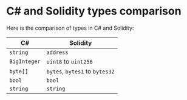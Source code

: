 # C# and Solidity types comparison

Here is the comparison of types in C# and Solidity:

| C#           | Solidity                       |
|--------------|--------------------------------|
| `string`     | `address`                      |
| `BigInteger` | `uint8` to `uint256`           |
| `byte[]`     | `bytes`, `bytes1` to `bytes32` |
| `bool`       | `bool`                         |
| `string`     | `string`                       |

